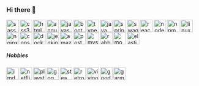 ### Hi there 👋

<img align="left" height="32" width="32" alt="sass" title="sass" src="https://cdn.jsdelivr.net/npm/simple-icons@v3/icons/sass.svg" />
<img align="left" height="32" width="32" alt="css3" title="css3" src="https://cdn.jsdelivr.net/npm/simple-icons@v3/icons/css3.svg" />
<img align="left" height="32" width="32" alt="html5" title="html5" src="https://cdn.jsdelivr.net/npm/simple-icons@v3/icons/html5.svg" />
<img align="left" height="32" width="32" alt="angular" title="angular" src="https://cdn.jsdelivr.net/npm/simple-icons@v3/icons/angular.svg" />
<img align="left" height="32" width="32" alt="javascript" title="javascript" src="https://cdn.jsdelivr.net/npm/simple-icons@v3/icons/javascript.svg" />
<img align="left" height="32" width="32" alt="bootstrap" title="bootstrap" src="https://cdn.jsdelivr.net/npm/simple-icons@v3/icons/bootstrap.svg" />
<img align="left" height="32" width="32" alt="typescript" title="typescript" src="https://cdn.jsdelivr.net/npm/simple-icons@v3/icons/typescript.svg" />





<img align="left" height="32" width="32" alt="java" title="java" src="https://cdn.jsdelivr.net/npm/simple-icons@v3/icons/java.svg" />
<img align="left" height="32" width="32" alt="spring" title="spring" src="https://cdn.jsdelivr.net/npm/simple-icons@v3/icons/spring.svg" />
<img align="left" height="32" width="32" alt="swagger" title="swagger" src="https://cdn.jsdelivr.net/npm/simple-icons@v3/icons/swagger.svg" />
<img align="left" height="32" width="32" alt="reactivex" title="reactivex" src="https://cdn.jsdelivr.net/npm/simple-icons@v3/icons/reactivex.svg" />
<img align="left" height="32" width="32" alt="nodejs" title="nodejs" src="https://cdn.jsdelivr.net/npm/simple-icons@v3/icons/node-dot-js.svg" />
<img align="left" height="32" width="32" alt="npm" title="npm" src="https://cdn.jsdelivr.net/npm/simple-icons@v3/icons/npm.svg" />


<img align="left" height="32" width="32" alt="linux" title="linux" src="https://cdn.jsdelivr.net/npm/simple-icons@v3/icons/linux.svg" />
<img align="left" height="32" width="32" alt="nginx" title="nginx" src="https://cdn.jsdelivr.net/npm/simple-icons@v3/icons/nginx.svg" />
<img align="left" height="32" width="32" alt="consul" title="consul" src="https://cdn.jsdelivr.net/npm/simple-icons@v3/icons/consul.svg" />
<img align="left" height="32" width="32" alt="docker" title="docker" src="https://cdn.jsdelivr.net/npm/simple-icons@v3/icons/docker.svg" />
<img align="left" height="32" width="32" alt="jenkins" title="jenkins" src="https://cdn.jsdelivr.net/npm/simple-icons@v3/icons/jenkins.svg" />
<img align="left" height="32" width="32" alt="amazonaws" title="amazonaws" src="https://cdn.jsdelivr.net/npm/simple-icons@v3/icons/amazonaws.svg" />





<img align="left" height="32" width="32" alt="postgresql" title="postgresql" src="https://cdn.jsdelivr.net/npm/simple-icons@v3/icons/postgresql.svg" />
<img align="left" height="32" width="32" alt="mysql" title="mysql" src="https://cdn.jsdelivr.net/npm/simple-icons@v3/icons/mysql.svg" />
<img align="left" height="32" width="32" alt="rabbitmq" title="rabbitmq" src="https://cdn.jsdelivr.net/npm/simple-icons@v3/icons/rabbitmq.svg" />
<img align="left" height="32" width="32" alt="mongodb" title="mongodb" src="https://cdn.jsdelivr.net/npm/simple-icons@v3/icons/mongodb.svg" />
<img height="32" width="32" alt="elasticsearch" title="elasticsearch" src="https://cdn.jsdelivr.net/npm/simple-icons@v3/icons/elasticsearch.svg" />

##### Hobbies
<img align="left" height="32" width="32" alt="imdb" title="imdb" src="https://cdn.jsdelivr.net/npm/simple-icons@v3/icons/imdb.svg" />
<img align="left" height="32" width="32" alt="netflix" title="netflix" src="https://cdn.jsdelivr.net/npm/simple-icons@v3/icons/netflix.svg" />

<img align="left" height="32" width="32" alt="playstation" title="playstation" src="https://cdn.jsdelivr.net/npm/simple-icons@v3/icons/playstation.svg" />
<img align="left" height="32" width="32" alt="gog" title="gog" src="https://cdn.jsdelivr.net/npm/simple-icons@v3/icons/gog-dot-com.svg" />
<img align="left" height="32" width="32" alt="steam" title="steam" src="https://cdn.jsdelivr.net/npm/simple-icons@v3/icons/steam.svg" />
<img align="left" height="32" width="32" alt="retropie" title="retropie" src="https://cdn.jsdelivr.net/npm/simple-icons@v3/icons/retropie.svg" />

<img align="left" height="32" width="32" alt="vivino" title="vivino" src="https://cdn.jsdelivr.net/npm/simple-icons@v3/icons/vivino.svg" />
<img align="left" height="32" width="32" alt="goodreads" title="goodreads" src="https://cdn.jsdelivr.net/npm/simple-icons@v3/icons/goodreads.svg" />

<img align="left" height="32" width="32" alt="garmin" title="garmin" src="https://cdn.jsdelivr.net/npm/simple-icons@v3/icons/garmin.svg" />

<!--
**bogdanmic/bogdanmic** is a ✨ _special_ ✨ repository because its `README.md` (this file) appears on your GitHub profile.

Here are some ideas to get you started:

- 🔭 I’m currently working on ...
- 🌱 I’m currently learning ...
- 👯 I’m looking to collaborate on ...
- 🤔 I’m looking for help with ...
- 💬 Ask me about ...
- 📫 How to reach me: ...
- 😄 Pronouns: ...
- ⚡ Fun fact: ...
-->
